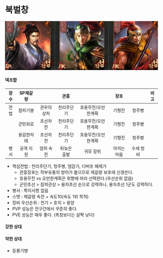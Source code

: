 # 북벌창

![img](./../05.img/북벌창.png)

#### 덱조합

장수|SP제갈량||관흥||장포||비고|
|:---:|:---:|:----:|:---:|:----:|:---:|:----:|:----:|
|전법|잠피기봉|관우의상처|천리주단기|호용무전/오만한계획|기형진|청주병|
||군민위로|초선차전|천리주단기|호용무전/오만한계획|기형진|청주병|
||용감한자태|초선차전|천리주단기|호용무전/오만한계획|기형진|청주병|
|병서|공격 지원|엄허 속전|뒤늦은 출발|귀모 장위|아끼는 마음|수세 방비|

* 핵심전법 : 천리주단기, 청주병, 뎀감기, 디버프 해제기
    * 관흥장포는 작부유풍의 방어가 붙으므로 제갈량 보호에 신경쓴다.
    * 호용무전 vs 오만한계획은 취향에 따라 선택한다.(우선순위 없음)
    * 군민초선 > 잠피관상 > 용자초선 순으로 강력하나, 용자초선 1군도 강력하다.
* 병서 : 특이사항 없음
* 스탯 : 제갈량 속전 + 속도10(속도 1위 목적)
* 장비 우선순위 : 천기 > 호치 > 용양
* PVP 성능은 전구간에서 꾸준히 좋다.
* PVE 성능은 매우 좋다. (촉창보다는 살짝 낮다)

#### 강한 상대

#### 약한 상대
* 등풍기병
